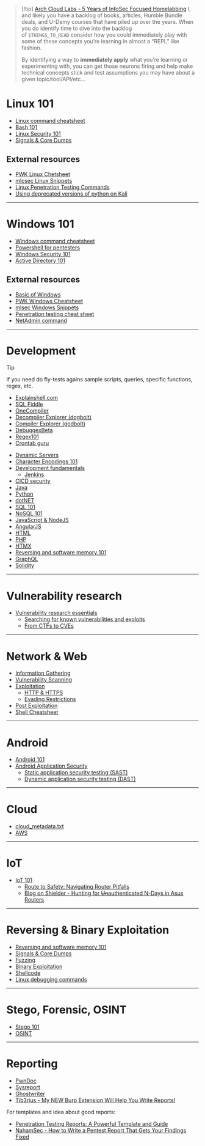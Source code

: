 >[!tip] [Arch Cloud Labs - 5 Years of InfoSec Focused Homelabbing](../Readwise/Articles/Arch%20Cloud%20Labs%20-%205%20Years%20of%20InfoSec%20Focused%20Homelabbing.md)
>I, and likely you have a backlog of books, articles, Humble Bundle deals, and U-Demy courses that have piled up over the years. When you do identify time to dive into the backlog of `$THINGS_TO_READ` consider how you could immediately play with some of these concepts you’re learning in almost a “REPL” like fashion. 
>
>By identifying a way to **immediately apply** what you’re learning or experimenting with, you can get those neurons firing and help make technical concepts stick and test assumptions you may have about a given topic/tool/API/etc…  

# Linux 101

- [Linux command cheatsheet](Dev,%20scripting%20&%20OS/Linux%20command%20cheatsheet.md)
- [Bash 101](Dev,%20scripting%20&%20OS/Bash%20101.md)
- [Linux Security 101](Dev,%20scripting%20&%20OS/Linux%20Security%20101.md)
- [Signals & Core Dumps](Dev,%20scripting%20&%20OS/Signals%20&%20Core%20Dumps.md)

## External resources

-   [PWK Linux Chetsheet](https://github.com/ibr2/pwk-cheatsheet/blob/master/linux-template.md)
-   [mlcsec Linux Snippets](https://mlcsec.com/posts/linux-snippets/)
-   [Linux Penetration Testing Commands](https://highon.coffee/blog/linux-commands-cheat-sheet/)
-   [Using deprecated versions of python on Kali](https://www.kali.org/docs/general-use/using-eol-python-versions/)

---

# Windows 101

- [Windows command cheatsheet](Dev,%20scripting%20&%20OS/Windows%20command%20cheatsheet.md)
- [Powershell for pentesters](Dev,%20scripting%20&%20OS/Powershell%20for%20pentesters.md)
- [Windows Security 101](Dev,%20scripting%20&%20OS/Windows%20Security%20101.md)
- [Active Directory 101](Dev,%20scripting%20&%20OS/Active%20Directory%20101.md)

## External resources

-   [Basic of Windows](https://sushant747.gitbooks.io/total-oscp-guide/content/basics_of_windows.html)
-   [PWK Windows Cheatsheet](https://github.com/ibr2/pwk-cheatsheet/blob/master/windows-template.md)
-   [mlsec Windows Snippets](https://mlcsec.com/posts/windows-snippets/)
-   [Penetration testing cheat sheet](https://highon.coffee/blog/penetration-testing-tools-cheat-sheet/)
-   [NetAdmin command](https://www.robvanderwoude.com/ntadmincommands.php)

---

# Development

>[!tip]
>If you need do fly-tests agains sample scripts, queries, specific functions, regex, etc.
>- [Explainshell.com](https://explainshell.com/)
>- [SQL Fiddle](https://sqlfiddle.com/)
>- [OneCompiler](https://onecompiler.com/)
>- [Decompiler Explorer (dogbolt)](https://dogbolt.org/)
>- [Compiler Explorer (godbolt)](https://godbolt.org/)
>- [DebuggexBeta](https://www.debuggex.com/)
>- [Regex101](https://regex101.com/)
>- [Crontab guru](https://crontab.guru/#09,39_*_*_*_*)

- [Dynamic Servers](Dev,%20scripting%20&%20OS/Dynamic%20Servers.md)
- [Character Encodings 101](Dev,%20scripting%20&%20OS/Character%20Encodings%20101.md)
- [Development fundamentals](Dev,%20scripting%20&%20OS/Development%20fundamentals.md)
	- [Jenkins](Dev,%20scripting%20&%20OS/Jenkins.md)
- [CICD security](Dev,%20scripting%20&%20OS/CICD%20security.md)
- [Java](Dev,%20scripting%20&%20OS/Java.md)
- [Python](Dev,%20scripting%20&%20OS/Python.md)
- [dotNET](Dev,%20scripting%20&%20OS/dotNET.md)
- [SQL 101](Dev,%20scripting%20&%20OS/SQL%20101.md)
- [NoSQL 101](Dev,%20scripting%20&%20OS/NoSQL%20101.md)
- [JavaScript & NodeJS](Dev,%20scripting%20&%20OS/JavaScript%20&%20NodeJS.md)
- [AngularJS](Dev,%20scripting%20&%20OS/AngularJS.md)
- [HTML](Dev,%20scripting%20&%20OS/HTML.md)
- [PHP](Dev,%20scripting%20&%20OS/PHP.md)
- [HTMX](Dev,%20scripting%20&%20OS/HTMX.md)
- [Reversing and software memory 101](Reversing%20&%20Binary%20Exploitation/Reversing%20and%20software%20memory%20101.md)
- [GraphQL](Web%20&%20Network%20Hacking/GraphQL.md)
- [Solidity](Dev,%20scripting%20&%20OS/Solidity.md)

---

# Vulnerability research

- [Vulnerability research essentials](High%20level/Vulnerability%20research%20101.md)
	- [Searching for known vulnerabilities and exploits](High%20level/Vulnerability%20research%20101.md#Searching%20for%20known%20vulnerabilities%20and%20exploits)
	- [From CTFs to CVEs](../Readwise/Articles/Arch%20Cloud%20Labs%20-%205%20Years%20of%20InfoSec%20Focused%20Homelabbing.md#From%20CTFs%20to%20CVEs)

---

# Network & Web

- [Information Gathering](Web%20&%20Network%20Hacking/Information%20Gathering.md)
- [Vulnerability Scanning](Web%20&%20Network%20Hacking/Vulnerability%20Scanning.md)
- [Exploitation](Web%20&%20Network%20Hacking/Exploitation.md)
	- [HTTP & HTTPS](Services/HTTP%20&%20HTTPS.md)
	- [Evading Restrictions](Web%20&%20Network%20Hacking/Evading%20Restrictions.md)
- [Post Exploitation](Web%20&%20Network%20Hacking/Post%20Exploitation.md)
- [Shell Cheatsheet](Web%20&%20Network%20Hacking/Shell%20Cheatsheet.md)

---

# Android

- [Android 101](Mobile%20Hacking/Android%20101.md)
- [Android Application Security](Mobile%20Hacking/Android%20Application%20Security.md)
	- [Static application security testing (SAST)](Mobile%20Hacking/Static%20application%20security%20testing%20(SAST).md)
	- [Dynamic application security testing (DAST)](Mobile%20Hacking/Dynamic%20application%20security%20testing%20(DAST).md)

---

# Cloud 
- [cloud_metadata.txt](https://gist.github.com/jhaddix/78cece26c91c6263653f31ba453e273b)
- [AWS](Cloud/AWS.md)


---
# IoT

- [IoT 101](Dev,%20scripting%20&%20OS/IoT%20101.md)
	- [Route to Safety: Navigating Router Pitfalls](https://starlabs.sg/blog/2024/route-to-safety-navigating-router-pitfalls/)
	- [Blog on Shielder - Hunting for ~~Un~~authenticated N-Days in Asus Routers](../Readwise/Articles/Blog%20on%20Shielder%20-%20Hunting%20for%20~~Un~~authenticated%20N-Days%20in%20Asus%20Routers.md)

---

# Reversing & Binary Exploitation

- [Reversing and software memory 101](Reversing%20&%20Binary%20Exploitation/Reversing%20and%20software%20memory%20101.md)
- [Signals & Core Dumps](Dev,%20scripting%20&%20OS/Signals%20&%20Core%20Dumps.md)
- [Fuzzing](Reversing%20&%20Binary%20Exploitation/Fuzzing.md)
- [Binary Exploitation](Reversing%20&%20Binary%20Exploitation/Binary%20Exploitation.md)
- [Shellcode](Reversing%20&%20Binary%20Exploitation/Shellcode.md)
- [Linux debugging commands](Dev,%20scripting%20&%20OS/Linux%20command%20cheatsheet.md)

---

# Stego, Forensic, OSINT

- [Stego 101](Stego%20&%20Forensic/Stego%20101.md)
- [OSINT](Stego%20&%20Forensic/OSINT.md)

---

# Reporting

- [PwnDoc](https://github.com/pwndoc/pwndoc)
- [Sysreport](https://github.com/Syslifters/sysreptor)
- [Ghostwriter](https://github.com/GhostManager/Ghostwriter)
- [Tib3rius - My NEW Burp Extension Will Help You Write Reports!](../Readwise/Articles/Tib3rius%20-%20My%20NEW%20Burp%20Extension%20Will%20Help%20You%20Write%20Reports!.md)

For templates and idea about good reports:
- [Penetration Testing Reports: A Powerful Template and Guide](../Readwise/Articles/TreyCraf7%20-%20Penetration%20Testing%20Reports%20A%20Powerful%20Template%20and%20Guide.md)
- [NahamSec - How to Write a Pentest Report That Gets Your Findings Fixed](../Readwise/Articles/NahamSec%20-%20How%20to%20Write%20a%20Pentest%20Report%20That%20Gets%20Your%20Findings%20Fixed.md)